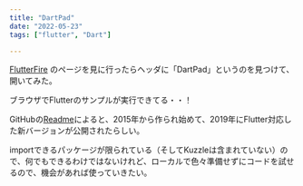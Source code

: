 ```yaml
---
title: "DartPad"
date: "2022-05-23"
tags: ["flutter", "Dart"]

---
```


[FlutterFire](https://firebase.flutter.dev/) のページを見に行ったらヘッダに「DartPad」というのを見つけて、開いてみた。

ブラウザでFlutterのサンプルが実行できてる・・！

GitHubの[Readme](https://github.com/dart-lang/dart-pad#readme)によると、2015年から作られ始めて、2019年にFlutter対応した新バージョンが公開されたらしい。

importできるパッケージが限られている（そしてKuzzleは含まれていない）ので、何でもできるわけではないけれど、ローカルで色々準備せずにコードを試せるので、機会があれば使っていきたい。
